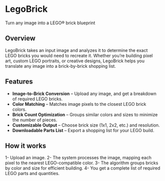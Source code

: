# LegoBrick
Turn any image into a LEGO® brick blueprint

## Overview
LegoBrick takes an input image and analyzes it to determine the exact LEGO bricks you would need to recreate it. Whether you’re building pixel art, custom LEGO portraits, or creative designs, LegoBrick helps you translate any image into a brick-by-brick shopping list.

## Features
- **Image-to-Brick Conversion** – Upload any image, and get a breakdown of required LEGO bricks.
- **Color Matching** – Matches image pixels to the closest LEGO brick colors.
- **Brick Count Optimization** – Groups similar colors and sizes to minimize the number of pieces.
- **Customizable Output** – Choose brick size (1x1, 2x2, etc.) and resolution.
- **Downloadable Parts List** – Export a shopping list for your LEGO build.

## How it works
1- Upload an image.
2- The system processes the image, mapping each pixel to the nearest LEGO-compatible color.
3- The algorithm groups bricks by color and size for efficient building.
4- You get a complete list of required LEGO parts and quantities.

